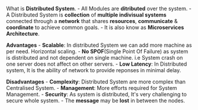 What is **Distributed System**.
    - All Modules are **ditributed** over the system.
    - A Distributed System is **collection** of **multiple indivisual systems** connected through a **network** that shares **resources**, **communicate** & **coordinate** to achieve common goals.
    - It is also know as **Microservices Architecture**.


**Advantages**
    - **Scalable**: In distributed System we can add more machine as per need. Horizontal scaling.
    - **No SPOF**(Single Point Of Failure) as system is distributed and not dependent on single machine.
    i.e System crash on one server does not affect on other servers.
    - **Low Latency**: In Distributed system, It is the ability of network to provide reponses in minimal delay.


**Disadvantages**
    - **Complexity**: Distributed System are more complex than Centralised System.
    - **Management**: More efforts required for System Management.
    - **Security**: As system is distributed, It's very challenging to secure whole system.
    - The **message** may be **lost** in between the nodes.